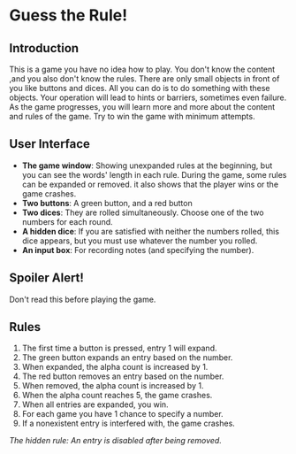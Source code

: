 # Guess the Rule!

## Introduction

This is a game you have no idea how to play. You don't know the content ,and you also don't know the rules. There are only small objects in front of you like buttons and dices. All you can do is to do something with these objects. Your operation will lead to hints or barriers, sometimes even failure. As the game progresses, you will learn more and more about the content and rules of the game. Try to win the game with minimum attempts.

## User Interface

- **The game window**: Showing unexpanded rules at the beginning, but you can see the words' length in each rule.
During the game, some rules can be expanded or removed. it also shows that the player wins or the game crashes.
- **Two buttons**: A green button, and a red button
- **Two dices**: They are rolled simultaneously. Choose one of the two numbers for each round.
- **A hidden dice**: If you are satisfied with neither the numbers rolled, 
this dice appears, but you must use whatever the number you rolled.
- **An input box**: For recording notes (and specifying the number).



##  Spoiler Alert!

Don't read this before playing the game.

## Rules

1.  The first time a button is pressed, entry 1 will expand.
2.  The green button expands an entry based on the number.
3.  When expanded, the alpha count is increased by 1.
4.  The red button removes an entry based on the number.
5.  When removed, the alpha count is increased by 1.
6.  When the alpha count reaches 5, the game crashes.
7.  When all entries are expanded, you win.
8.  For each game you have 1 chance to specify a number.
9.  If a nonexistent entry is interfered with, the game crashes.

*The hidden rule: An entry is disabled after being removed.*
